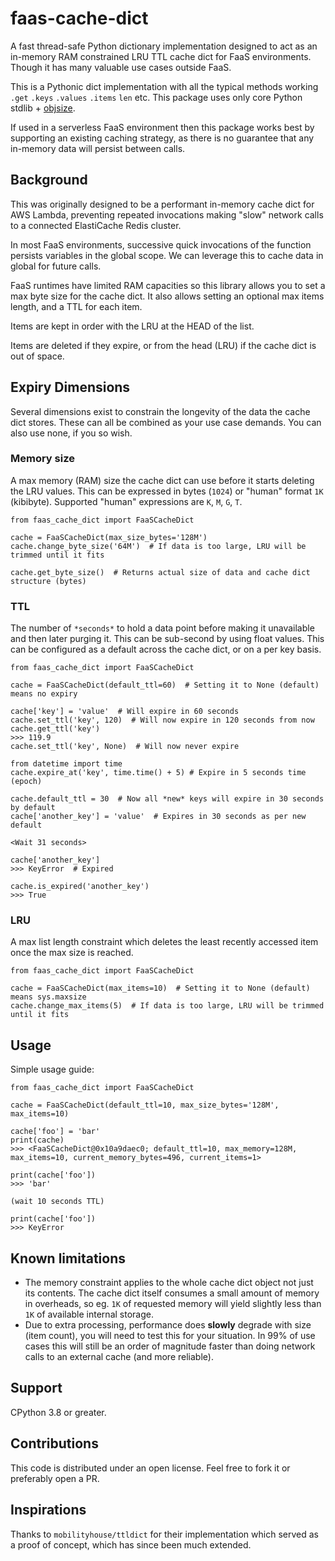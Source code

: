 # faas-cache-dict
A fast thread-safe Python dictionary implementation designed to act as an in-memory RAM
constrained LRU TTL cache dict for FaaS environments. Though it has many valuable use
cases outside FaaS.

This is a Pythonic dict implementation with all the typical methods working `.get`
`.keys` `.values` `.items` `len` etc. This package uses only core Python stdlib +
[objsize](https://pypi.org/project/objsize/).

If used in a serverless FaaS environment then this package works best by supporting an
existing caching strategy, as there is no guarantee that any in-memory data will persist
between calls.

## Background
This was originally designed to be a performant in-memory cache dict for AWS Lambda,
preventing repeated invocations making "slow" network calls to a connected ElastiCache
Redis cluster.

In most FaaS environments, successive quick invocations of the function persists
variables in the global scope. We can leverage this to cache data in global for future
calls.

FaaS runtimes have limited RAM capacities so this library allows you to set a max byte
size for the cache dict. It also allows setting an optional max items length, and a TTL
for each item.

Items are kept in order with the LRU at the HEAD of the list.

Items are deleted if they expire, or from the head (LRU) if the cache dict is out of
space.

## Expiry Dimensions
Several dimensions exist to constrain the longevity of the data the cache dict stores.
These can all be combined as your use case demands. You can also use none, if you so
wish.

### Memory size
A max memory (RAM) size the cache dict can use before it starts deleting the LRU values.
This can be expressed in bytes (`1024`) or "human" format `1K` (kibibyte). Supported
"human" expressions are `K`, `M`, `G`, `T`.

```
from faas_cache_dict import FaaSCacheDict

cache = FaaSCacheDict(max_size_bytes='128M')
cache.change_byte_size('64M')  # If data is too large, LRU will be trimmed until it fits

cache.get_byte_size()  # Returns actual size of data and cache dict structure (bytes)
```

### TTL
The number of `*seconds*` to hold a data point before making it unavailable and then
later purging it. This can be sub-second by using float values. This can be configured
as a default across the cache dict, or on a per key basis.

```
from faas_cache_dict import FaaSCacheDict

cache = FaaSCacheDict(default_ttl=60)  # Setting it to None (default) means no expiry

cache['key'] = 'value'  # Will expire in 60 seconds
cache.set_ttl('key', 120)  # Will now expire in 120 seconds from now
cache.get_ttl('key')
>>> 119.9
cache.set_ttl('key', None)  # Will now never expire

from datetime import time
cache.expire_at('key', time.time() + 5) # Expire in 5 seconds time (epoch)

cache.default_ttl = 30  # Now all *new* keys will expire in 30 seconds by default
cache['another_key'] = 'value'  # Expires in 30 seconds as per new default

<Wait 31 seconds>

cache['another_key']
>>> KeyError  # Expired

cache.is_expired('another_key')
>>> True
```

### LRU
A max list length constraint which deletes the least recently accessed item once the max
size is reached.

```
from faas_cache_dict import FaaSCacheDict

cache = FaaSCacheDict(max_items=10)  # Setting it to None (default) means sys.maxsize
cache.change_max_items(5)  # If data is too large, LRU will be trimmed until it fits
```

## Usage
Simple usage guide:
```
from faas_cache_dict import FaaSCacheDict

cache = FaaSCacheDict(default_ttl=10, max_size_bytes='128M', max_items=10)

cache['foo'] = 'bar'
print(cache)
>>> <FaaSCacheDict@0x10a9daec0; default_ttl=10, max_memory=128M, max_items=10, current_memory_bytes=496, current_items=1>

print(cache['foo'])
>>> 'bar'

(wait 10 seconds TTL)

print(cache['foo'])
>>> KeyError
```
<!--- TODO: Better docs to come --->

## Known limitations
- The memory constraint applies to the whole cache dict object not just its contents.
The cache dict itself consumes a small amount of memory in overheads, so eg. `1K` of
requested memory will yield slightly less than `1K` of available internal storage.
- Due to extra processing, performance does **slowly** degrade with size (item count),
you will need to test this for your situation. In 99% of use cases this will still be
an order of magnitude faster than doing network calls to an external cache (and more
reliable).

## Support
CPython 3.8 or greater.

## Contributions
This code is distributed under an open license. Feel free to fork it or preferably open
a PR.

## Inspirations
Thanks to `mobilityhouse/ttldict` for their implementation which served as a proof of
concept, which has since been much extended.
